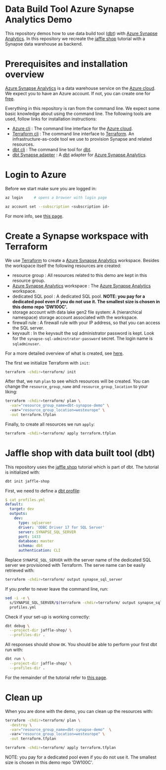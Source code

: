 # Data Build Tool Azure Synapse Analytics Demo

This repository demos how to use data build tool ([dbt]) with [Azure Synapse
Analytics]. In this repository we recreate the [jaffle shop] tutorial with a
Synapse data warehouse as backend.

# Prerequisites and installation overview

[Azure Synapse Analytics] is a data warehouse service on the [Azure cloud]. We expect you
to have an Azure account. If not, you can create one for [free](https://azure.microsoft.com/en-us/free/).

Everything in this repository is ran from the command line. We expect some basic
knowledge about using the command line. The following tools are used, follow
links for installation instructions:

- [Azure cli] : 
  The command line interface for the [Azure cloud].
- [Terraform cli] : 
  The command line interface to [Terraform]. An infrastructure-as-code tool we
  use to provision Synapse and related resources.
- [dbt cli] :
  The command line tool for [dbt].
- [dbt Synapse adapter] :
  A [dbt] adapter for [Azure Synapse Analytics].

# Login to Azure

Before we start make sure you are logged in:

``` bash
az login     # opens a browser with login page
```

``` bash
az account set --subscription <subscription id>
```

For more info, see [this page](https://registry.terraform.io/providers/hashicorp/azurerm/latest/docs/guides/azure_cli).

# Create a Synapse workspace with Terraform

We use [Terraform] to create a [Azure Synapse Analytics] workspace. Besides the
workspace itself the following resources are created:

- resource group :
  All resources related to this demo are kept in this resource group.
- [Azure Synapse Analytics] workspace :
  The [Azure Synapse Analytics] workspace.
- dedicated SQL pool : 
  A dedicated SQL pool. **NOTE: you pay for a dedicated pool even if you do not
  use it. The smallest size is chosen in this demo repo 'DW100C'.**
- storage account with data lake gen2 file system:
  A (hierarchical namespace) storage account associated with the workspace.
- firewall rule :
  A firewall rule with your IP address, so that you can access the SQL server.
- keyvault : 
  In the keyvault the sql administrator password is kept. Look for the
  `synapse-sql-adminstrator-password` secret. The login name is `sqladminuser`.

For a more detailed overview of what is created, see [here](terraform/main.tf).

The first we initialize Terraform with `init`:

``` bash
terraform -chdir=terraform/ init
```

After that, we run `plan` to see which resources will be created. You can change
the `resource_group_name` and `resource_group_location` to your liking:

``` bash
terraform -chdir=terraform/ plan \
  -var="resource_group_name=dbt-synapse-demo" \ 
  -var="resource_group_location=westeurope" \
  -out terraform.tfplan
```

Finally, to create all resources we run `apply`:

```bash
terraform -chdir=terraform/ apply terraform.tfplan
```

# Jaffle shop with data built tool (dbt)

This repository uses the [jaffle shop] tutorial which is part of dbt. The
tutorial is initialized with:

```bash
dbt init jaffle-shop
```

First, we need to define a [dbt profile](profiles.yml):

``` yaml
$ cat profiles.yml
default:
  target: dev
  outputs:
    dev:
      type: sqlserver
      driver: 'ODBC Driver 17 for SQL Server'
      server: SYNAPSE_SQL_SERVER
      port: 1433
      database: master
      schema: dbt
      authentication: CLI
```

Replace `SYNAPSE_SQL_SERVER` with the server name of the dedicated SQL server we 
provisioned with Terraform. The serve name can be easily retrieved with:

``` bash
terraform -chdir=terraform/ output synapse_sql_server
```

If you prefer to never leave the command line, run:

``` bash
sed -i -e \
  s/SYNAPSE_SQL_SERVER/$(terraform -chdir=terraform/ output synapse_sql_server)/g \
  profiles.yml
```

Check if your set-up is working correctly:

``` bash
dbt debug \
  --project-dir jaffle-shop/ \
  --profiles-dir .
```

All responses should show `OK`. You should be able to perform your first dbt run
with:

``` bash
dbt run \
  --project-dir jaffle-shop/ \
  --profiles-dir .
```

For the remainder of the tutorial refer to [this page](https://docs.getdbt.com/tutorial/create-a-project-dbt-cli#perform-your-first-dbt-run).

# Clean up

When you are done with the demo, you can clean up the resources with:

```bash
terraform -chdir=terraform/ plan \
  -destroy \
  -var="resource_group_name=dbt-synapse-demo"  \ 
  -var="resource_group_location=westeurope" \
  -out terraform.tfplan

terraform -chdir=terraform/ apply terraform.tfplan
```

NOTE: you pay for a dedicated pool even if you do not use it. The smallest size
is chosen in this demo repo 'DW100C'.

[Azure cli]: https://docs.microsoft.com/en-us/cli/azure/install-azure-cli "Azure cli"
[Azure cloud]: https://azure.microsoft.com/en-us/ "Azure cloud"
[Azure Synapse Analytics]: https://azure.microsoft.com/en-us/services/synapse-analytics/ "Azure Synapse Analytics"
[dbt]: https://www.getdbt.com/ "data build tool"
[dbt cli]: https://docs.getdbt.com/dbt-cli/installation/ "dbt cli"
[dbt Synapse adapter]: https://github.com/dbt-msft/dbt-synapse "dbt Synapse adapter"
[jaffle shop]: https://docs.getdbt.com/tutorial/setting-up "Jaffle Shop"
[Terraform]: https://www.terraform.io/ "Terraform"
[Terraform cli]: https://learn.hashicorp.com/tutorials/terraform/install-cli "Terraform cli"
